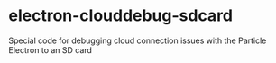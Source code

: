 # electron-clouddebug-sdcard
Special code for debugging cloud connection issues with the Particle Electron to an SD card
